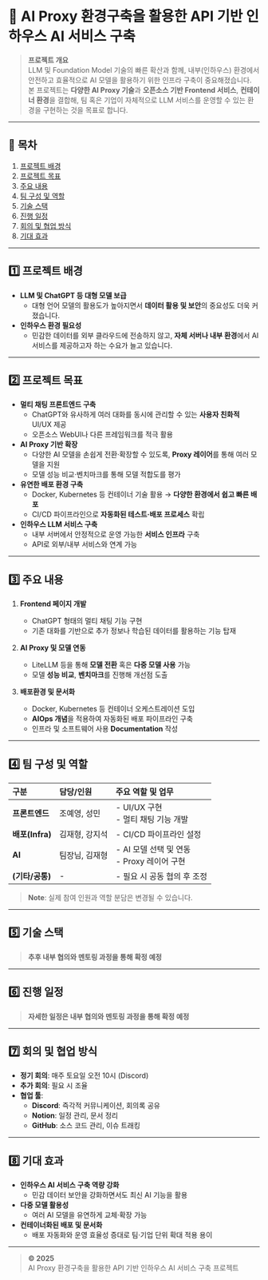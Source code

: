 # 🌟 AI Proxy 환경구축을 활용한 API 기반 인하우스 AI 서비스 구축

> **프로젝트 개요**  
> LLM 및 Foundation Model 기술의 빠른 확산과 함께, 내부(인하우스) 환경에서 안전하고 효율적으로 AI 모델을 활용하기 위한 인프라 구축이 중요해졌습니다. 본 프로젝트는 **다양한 AI Proxy 기술**과 **오픈소스 기반 Frontend 서비스**, **컨테이너 환경**을 결합해, 팀 혹은 기업이 자체적으로 LLM 서비스를 운영할 수 있는 환경을 구현하는 것을 목표로 합니다.

---

## 📑 목차
1. [프로젝트 배경](#프로젝트-배경)  
2. [프로젝트 목표](#프로젝트-목표)  
3. [주요 내용](#주요-내용)  
4. [팀 구성 및 역할](#팀-구성-및-역할)  
5. [기술 스택](#기술-스택)  
6. [진행 일정](#진행-일정)  
7. [회의 및 협업 방식](#회의-및-협업-방식)  
8. [기대 효과](#기대-효과)  

---

## 1️⃣ 프로젝트 배경
- **LLM 및 ChatGPT 등 대형 모델 보급**  
  - 대형 언어 모델의 활용도가 높아지면서 **데이터 활용 및 보안**의 중요성도 더욱 커졌습니다.
- **인하우스 환경 필요성**  
  - 민감한 데이터를 외부 클라우드에 전송하지 않고, **자체 서버나 내부 환경**에서 AI 서비스를 제공하고자 하는 수요가 늘고 있습니다.

---

## 2️⃣ 프로젝트 목표
- **멀티 채팅 프론트엔드 구축**  
  - ChatGPT와 유사하게 여러 대화를 동시에 관리할 수 있는 **사용자 친화적** UI/UX 제공  
  - 오픈소스 WebUI나 다른 프레임워크를 적극 활용  
- **AI Proxy 기반 확장**  
  - 다양한 AI 모델을 손쉽게 전환·확장할 수 있도록, **Proxy 레이어**를 통해 여러 모델을 지원  
  - 모델 성능 비교·벤치마크를 통해 모델 적합도를 평가  
- **유연한 배포 환경 구축**  
  - Docker, Kubernetes 등 컨테이너 기술 활용 → **다양한 환경에서 쉽고 빠른 배포**  
  - CI/CD 파이프라인으로 **자동화된 테스트·배포 프로세스** 확립  
- **인하우스 LLM 서비스 구축**  
  - 내부 서버에서 안정적으로 운영 가능한 **서비스 인프라** 구축  
  - API로 외부/내부 서비스와 연계 가능  

---

## 3️⃣ 주요 내용
1. **Frontend 페이지 개발**  
   - ChatGPT 형태의 멀티 채팅 기능 구현  
   - 기존 대화를 기반으로 추가 정보나 학습된 데이터를 활용하는 기능 탑재  

2. **AI Proxy 및 모델 연동**  
   - LiteLLM 등을 통해 **모델 전환** 혹은 **다중 모델 사용** 가능  
   - 모델 **성능 비교**, **벤치마크**를 진행해 개선점 도출  

3. **배포환경 및 문서화**  
   - Docker, Kubernetes 등 컨테이너 오케스트레이션 도입  
   - **AIOps 개념**을 적용하여 자동화된 배포 파이프라인 구축  
   - 인프라 및 소프트웨어 사용 **Documentation** 작성  

---

## 4️⃣ 팀 구성 및 역할

| 구분             | 담당/인원                          | 주요 역할 및 업무                                          |
| :--------------- | :--------------------------------- | :--------------------------------------------------------- |
| **프론트엔드**   | 조예영, 성민                        | - UI/UX 구현<br>- 멀티 채팅 기능 개발                      |
| **배포(Infra)**  | 김재형, 강지석                      | - CI/CD 파이프라인 설정 |
| **AI**           | 팀장님, 김재형                       | - AI 모델 선택 및 연동<br>- Proxy 레이어 구현 |
| **(기타/공통)**  | -                                   | - 필요 시 공동 협의 후 조정                                |

> **Note**: 실제 참여 인원과 역할 분담은 변경될 수 있습니다.

---

## 5️⃣ 기술 스택
> **추후 내부 협의와 멘토링 과정을 통해 확정 예정**  

---

## 6️⃣ 진행 일정
> **자세한 일정은 내부 협의와 멘토링 과정을 통해 확정 예정**

---

## 7️⃣ 회의 및 협업 방식
- **정기 회의**: 매주 토요일 오전 10시 (Discord)  
- **추가 회의**: 필요 시 조율  
- **협업 툴**:  
  - **Discord**: 즉각적 커뮤니케이션, 회의록 공유  
  - **Notion**: 일정 관리, 문서 정리  
  - **GitHub**: 소스 코드 관리, 이슈 트래킹  

---

## 8️⃣ 기대 효과
- **인하우스 AI 서비스 구축 역량 강화**  
  - 민감 데이터 보안을 강화하면서도 최신 AI 기능을 활용  
- **다중 모델 활용성**  
  - 여러 AI 모델을 유연하게 교체·확장 가능  
- **컨테이너화된 배포 및 문서화**  
  - 배포 자동화와 운영 효율성 증대로 팀·기업 단위 확대 적용 용이 

---

> **© 2025**  
> AI Proxy 환경구축을 활용한 API 기반 인하우스 AI 서비스 구축 프로젝트
